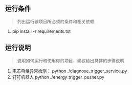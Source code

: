 ## 运行条件
> 列出运行该项目所必须的条件和相关依赖  
1. pip install -r requirements.txt



## 运行说明
> 说明如何运行和使用你的项目，建议给出具体的步骤说明
1. 电芯电量异常检测：
python ./diagnose_trigger_service.py
2. 钉钉机器人
python ./energy_trigger_pusher.py
